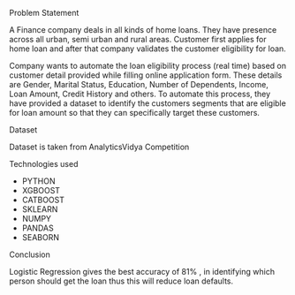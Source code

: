 Problem Statement

A Finance company deals in all kinds of home loans. They have presence across all urban, semi urban and rural areas. Customer first applies for home loan and after that company    validates the customer eligibility for loan.

Company wants to automate the loan eligibility process (real time) based on customer detail provided while filling online application form. These details are Gender, Marital     Status, Education, Number of Dependents, Income, Loan Amount, Credit History and others. To automate this process, they have provided a dataset to identify the customers segments that are eligible for loan amount so that they can specifically target these customers.

Dataset

Dataset is taken from AnalyticsVidya Competition

Technologies used

*   PYTHON
*   XGBOOST
*   CATBOOST
*   SKLEARN
*   NUMPY
*   PANDAS
*   SEABORN

Conclusion

Logistic Regression gives the best accuracy of 81% , in identifying which person should get the loan thus this will reduce loan defaults.

